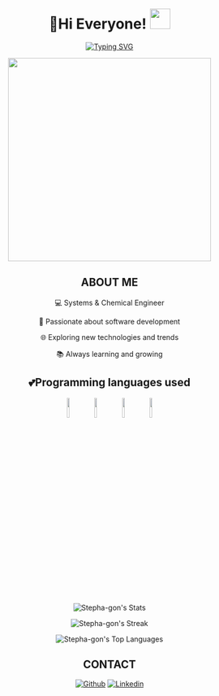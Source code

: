 <h1 align="center">👋Hi Everyone! <img src="https://i.pinimg.com/originals/6d/cd/94/6dcd94c7c4bf4800648ef7cbe0113c33.gif" width="40" height="40" ></h1>
<p align="center">
  <a href="https://git.io/typing-svg"><img src="https://readme-typing-svg.demolab.com?font=&weight=500&size=25&duration=3000&pause=200&color=F7F7F7&background=D6B4FF00&center=true&vCenter=true&multiline=true&random=false&width=500&height=100&lines=I'm+Stephanie!+a+Systems+Engineer+;with+a+passion+for+coding+;and+creative+problem+solving." alt="Typing SVG" /></a>
</p>
<p align="center">
  <img align="center" src="https://assets.website-files.com/60dc8648f349eb6762db8d52/60e4600d6b787b48d07168eb_process-2.gif" width="400" heigth="400"/>
</p>


<h2 align="center"> ABOUT ME</h2>
<div align="center">
      <p>💻 Systems & Chemical Engineer</p>
      <p>🚀 Passionate about software development</p>
      <p>🌐 Exploring new technologies and trends</p>
      <p>📚 Always learning and growing</p>
</div>

<h2 align="center">💕Programming languages used </h2>
<p align="center">
<code><img width="10%" src="https://www.vectorlogo.zone/logos/python/python-icon.svg"></code>
<code><img width="10%" src="https://www.vectorlogo.zone/logos/w3_css/w3_css-icon.svg"></code>
<code><img width="10%" src="https://www.vectorlogo.zone/logos/w3_html5/w3_html5-icon.svg"></code>
<code><img width="10%" src="https://www.vectorlogo.zone/logos/sqlite/sqlite-icon.svg"></code>
</p>

<div align="center">

![Stepha-gon's Stats](https://github-readme-stats.vercel.app/api?username=Stepha-gon&theme=solarized-light&show_icons=true&hide_border=true&count_private=true)

</div>
<div align="center">
  
![Stepha-gon's Streak](https://github-readme-streak-stats.herokuapp.com/?user=Stepha-gon&theme=solarized-light&hide_border=true)

</div>
<div align="center">
  
![Stepha-gon's Top Languages](https://github-readme-stats.vercel.app/api/top-langs/?username=Stepha-gon&theme=solarized-light&show_icons=true&hide_border=true&layout=compact)

</div>

<h2 align="center"> CONTACT</h2>
<div align="center"> 
  
[![Github](https://img.shields.io/badge/-Github-000?style=flat&logo=Github&logoColor=white)](https://github.com/stepha-gon)
[![Linkedin](https://img.shields.io/badge/-LinkedIn-blue?style=flat&logo=Linkedin&logoColor=white)](https://www.linkedin.com/in/stephaniegonzalez-qe-se/)

</div>
